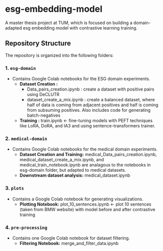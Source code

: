# esg-embedding-model
A master thesis project at TUM, which is focused on building a domain-adapted esg embedding model with contrastive learning training.

## Repository Structure

The repository is organized into the following folders:

### 1. `esg-domain`
- Contains Google Colab notebooks for the ESG domain experiments.
    - **Dataset Creation :**
        -  Data_pairs_creation.ipynb : create a dataset with positive pairs using DeCLUTR
        -  dataset_create_a_mix.ipynb : create a balanced dataset, where half of data is coming from adjacent positives and half is coming from subsuming positives. Also includes code for generating batch-negatives
    - **Training :** train.ipynb <- fine-tuning models with PEFT techniques like LoRA, DoRA, and IA3 and using sentence-transformers trainer.

### 2. `medical-domain`
- Contains Google Colab notebooks for the medical domain experiments.
    - **Dataset Creation and Training:** medical_Data_pairs_creation.ipynb, medical_dataset_create_a_mix.ipynb, and medical_train_notebook.ipynb are analagous to the notebooks in esg-domain folder, but adapted to medical datasets.
    - **Downstream dataset analysis:** medical_dataset.ipynb

### 3. `plots`
- Contains a Google Colab notebook for generating visualizations.
    - **Plotting Notebook:** plot_10_sentences.ipynb <- plot 10 sentences (taken from BMW website) with model before and after contrastive training

### 4. `pre-processing`
- Contains one Google Colab notebook for dataset filtering.
    - **Filtering Notebook:** merge_and_filter_data.ipynb

